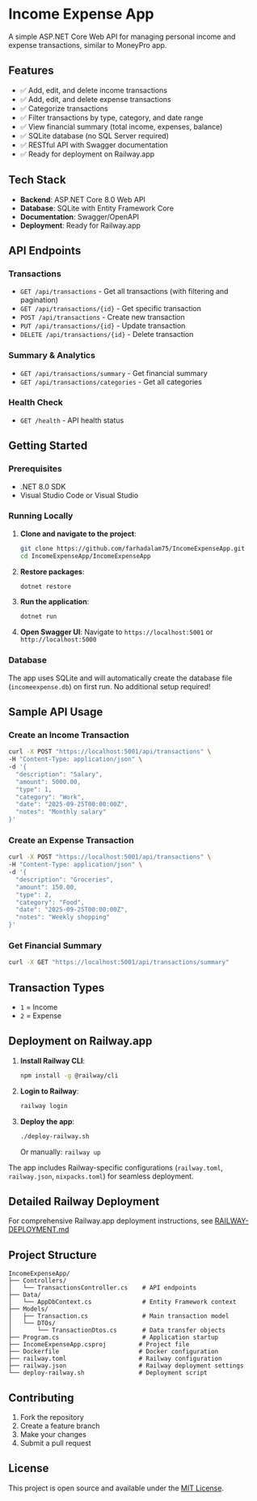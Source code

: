 # Income Expense App

A simple ASP.NET Core Web API for managing personal income and expense transactions, similar to MoneyPro app.

## Features

- ✅ Add, edit, and delete income transactions
- ✅ Add, edit, and delete expense transactions
- ✅ Categorize transactions
- ✅ Filter transactions by type, category, and date range
- ✅ View financial summary (total income, expenses, balance)
- ✅ SQLite database (no SQL Server required)
- ✅ RESTful API with Swagger documentation
- ✅ Ready for deployment on Railway.app

## Tech Stack

- **Backend**: ASP.NET Core 8.0 Web API
- **Database**: SQLite with Entity Framework Core
- **Documentation**: Swagger/OpenAPI
- **Deployment**: Ready for Railway.app

## API Endpoints

### Transactions
- `GET /api/transactions` - Get all transactions (with filtering and pagination)
- `GET /api/transactions/{id}` - Get specific transaction
- `POST /api/transactions` - Create new transaction
- `PUT /api/transactions/{id}` - Update transaction
- `DELETE /api/transactions/{id}` - Delete transaction

### Summary & Analytics
- `GET /api/transactions/summary` - Get financial summary
- `GET /api/transactions/categories` - Get all categories

### Health Check
- `GET /health` - API health status

## Getting Started

### Prerequisites
- .NET 8.0 SDK
- Visual Studio Code or Visual Studio

### Running Locally

1. **Clone and navigate to the project**:
   ```bash
   git clone https://github.com/farhadalam75/IncomeExpenseApp.git
   cd IncomeExpenseApp/IncomeExpenseApp
   ```

2. **Restore packages**:
   ```bash
   dotnet restore
   ```

3. **Run the application**:
   ```bash
   dotnet run
   ```

4. **Open Swagger UI**:
   Navigate to `https://localhost:5001` or `http://localhost:5000`

### Database

The app uses SQLite and will automatically create the database file (`incomeexpense.db`) on first run. No additional setup required!

## Sample API Usage

### Create an Income Transaction
```bash
curl -X POST "https://localhost:5001/api/transactions" \
-H "Content-Type: application/json" \
-d '{
  "description": "Salary",
  "amount": 5000.00,
  "type": 1,
  "category": "Work",
  "date": "2025-09-25T00:00:00Z",
  "notes": "Monthly salary"
}'
```

### Create an Expense Transaction
```bash
curl -X POST "https://localhost:5001/api/transactions" \
-H "Content-Type: application/json" \
-d '{
  "description": "Groceries",
  "amount": 150.00,
  "type": 2,
  "category": "Food",
  "date": "2025-09-25T00:00:00Z",
  "notes": "Weekly shopping"
}'
```

### Get Financial Summary
```bash
curl -X GET "https://localhost:5001/api/transactions/summary"
```

## Transaction Types

- `1` = Income
- `2` = Expense

## Deployment on Railway.app

1. **Install Railway CLI**:
   ```bash
   npm install -g @railway/cli
   ```

2. **Login to Railway**:
   ```bash
   railway login
   ```

3. **Deploy the app**:
   ```bash
   ./deploy-railway.sh
   ```
   Or manually: `railway up`

The app includes Railway-specific configurations (`railway.toml`, `railway.json`, `nixpacks.toml`) for seamless deployment.

## Detailed Railway Deployment

For comprehensive Railway.app deployment instructions, see [RAILWAY-DEPLOYMENT.md](RAILWAY-DEPLOYMENT.md)

## Project Structure

```
IncomeExpenseApp/
├── Controllers/
│   └── TransactionsController.cs    # API endpoints
├── Data/
│   └── AppDbContext.cs              # Entity Framework context
├── Models/
│   ├── Transaction.cs               # Main transaction model
│   └── DTOs/
│       └── TransactionDtos.cs       # Data transfer objects
├── Program.cs                       # Application startup
├── IncomeExpenseApp.csproj         # Project file
├── Dockerfile                      # Docker configuration
├── railway.toml                    # Railway configuration
├── railway.json                    # Railway deployment settings
└── deploy-railway.sh               # Deployment script
```

## Contributing

1. Fork the repository
2. Create a feature branch
3. Make your changes
4. Submit a pull request

## License

This project is open source and available under the [MIT License](LICENSE).